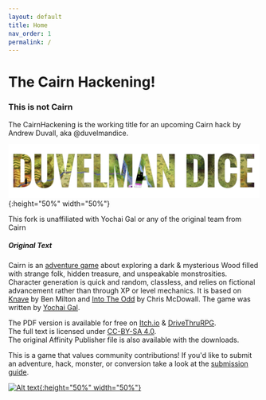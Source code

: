 ```yaml
---
layout: default
title: Home
nav_order: 1
permalink: /
---
```


# The Cairn Hackening!

### This is not Cairn

The CairnHackening is the working title for an upcoming Cairn hack by Andrew Duvall, aka @duvelmandice.

![Alt text](/img/duvelmandicebanner.jpg "Click to embiggen"){:height="50%" width="50%"}

This fork is unaffiliated with Yochai Gal or any of the original team from Cairn

##### Original Text

Cairn is an [adventure game](http://questingblog.com/adventure-game-vs-osr) about exploring a dark & mysterious Wood filled with strange folk, hidden treasure, and unspeakable monstrosities. Character generation is quick and random, classless, and relies on fictional advancement rather than through XP or level mechanics. It is based on [Knave](https://www.drivethrurpg.com/product/250888/Knave) by Ben Milton and [Into The Odd](https://chrismcdee.itch.io/electric-bastionland) by Chris McDowall. The game was written by [Yochai Gal](https://newschoolrevolution.com).

The PDF version is available for free on [Itch.io](https://yochaigal.itch.io/cairn) & [DriveThruRPG](https://www.drivethrurpg.com/product/330809/Cairn).  
The full text is licensed under [CC-BY-SA 4.0](https://creativecommons.org/licenses/by-sa/4.0/).  
The original Affinity Publisher file is also available with the downloads.

This is a game that values community contributions! If you'd like to submit an adventure, hack, monster, or conversion take a look at the [submission guide](/submissions/submission-guide).

<p></p>


[![Alt text](/img/cairn.svg "Click to embiggen"){:height="50%" width="50%"}](/img/cairn.svg)

